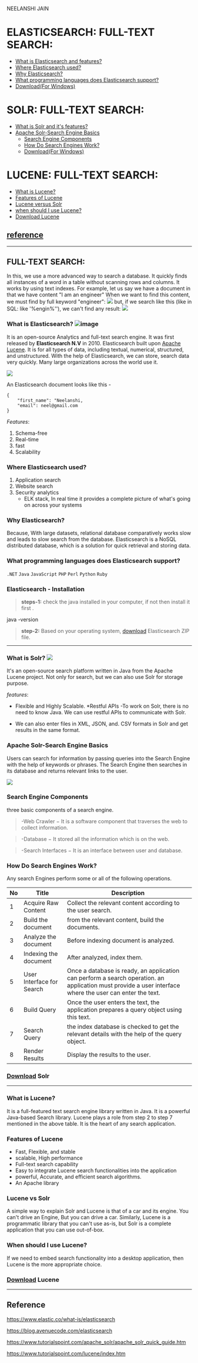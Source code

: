 ﻿NEELANSHI JAIN
# ELASTICSEARCH: FULL-TEXT SEARCH:

- [What is Elasticsearch and  features?](#A1)
- [Where Elasticsearch used?](#A2)
- [Why Elasticsearch?](#A3)
- [What programming languages does Elasticsearch support?](#A4)
- [Download(For Windows)](#A5)

# SOLR:  FULL-TEXT SEARCH:

- [What is Solr and it's features? ](#B1)
- [Apache Solr-Search Engine Basics](#B2)
    * [Search Engine Components](#B3)
    * [How Do Search Engines Work?](#B4)
    * [Download(For Windows)](#B5)


# LUCENE: FULL-TEXT SEARCH:
- [What is Lucene?](#C1)
- [Features of Lucene](#C2)
- [Lucene versus Solr](#C3)
- [when should I use Lucene?](#C4)
- [Download Lucene](#C3)

## [reference](#D1)


___


## FULL-TEXT SEARCH:

In this, we use a more advanced way to search a database. It quickly finds all instances of a word in a table without scanning rows and columns.
It works by using text indexes.
For example, let us say we have a document in that we have content "I am an engineer" When we want to find this content, we must find by full keyword "engineer":
![](https://github.com/neelanshijain3111998/NeelanshiMarkdown/blob/master/images/search_perfect.png)
but, if we search like this (like in SQL: like '%engin%''), we can't find any result:
![](https://github.com/neelanshijain3111998/NeelanshiMarkdown/blob/master/images/Not_correct.png)


### What is Elasticsearch?<a name="A1"></a> ![image](https://user-images.githubusercontent.com/79247910/125027149-6e509d00-e0a3-11eb-933b-5ce01fff9e55.png)

It is an open-source Analytics and full-text search engine. It was first released by **Elasticsearch N.V** in 2010. Elasticsearch built upon [Apache Lucene](https://lucene.apache.org/core/). It is for all types of data, including textual, numerical, structured, and unstructured.
With the help of Elasticsearch, we can store, search data very quickly. Many large organizations across the world use it.

![](https://github.com/neelanshijain3111998/NeelanshiMarkdown/blob/master/images/RelationalElastic.png)


An Elasticsearch document looks like this -

```
{  
    "first_name": "Neelanshi,
    "email": neel@gmail.com 
}
```

_Features_:
1) Schema-free
2) Real-time
3) fast
4) Scalability


### Where Elasticsearch used? <a name="A2"></a>

1) Application search
2) Website search
3) Security analytics
    - ELK stack, In  real time it provides a complete picture of what's going on across your systems

### Why Elasticsearch? <a name="A3"></a>
Because, With large datasets, relational database comparatively works slow and leads to slow search from the database.
Elasticsearch is a NoSQL distributed database, which is a solution for quick retrieval and storing data.


### What programming languages does Elasticsearch support? <a name="A4"></a>
`.NET` `Java` `JavaScript` `PHP` `Perl` `Python` `Ruby`


### Elasticsearch - Installation <a name="A5"></a>
> **steps-1:** check the java installed in your computer, if not then install it first . 

java -version
             
> **step-2:** Based on your operating system, [download](https://www.elastic.co/downloads/elasticsearch) Elasticsearch ZIP file.

___



### What is Solr? <a name="B1"></a> ![](https://user-images.githubusercontent.com/79247910/125015970-2bd09580-e08e-11eb-89ba-4684b3013147.png)

It's an open-source search platform written in Java from the Apache Lucene project. Not only for search, but we can also use Solr for 
storage purpose.

_features_:
* Flexible and Highly Scalable.
*Restful APIs
 -To work on Solr, there is no need to know Java. We can use restful APIs to communicate with Solr.
 - We can also enter files in XML, JSON, and. CSV formats in Solr and get results in the same format.


### Apache Solr-Search Engine Basics <a name="B2"></a>
Users can search for information by passing queries into the Search Engine with the help of keywords or phrases. The Search Engine then searches in its database and returns relevant links to the user.



![](https://user-images.githubusercontent.com/79247910/125018818-79033600-e093-11eb-86ee-10558fad3a98.png)



### Search Engine Components <a name="B3"></a>
three basic components of a search engine.
> -Web Crawler − It is a software component that traverses the web to collect  information.

> -Database − It stored all the information which is on the web.

> -Search Interfaces − It is an interface between user and database.


### How Do Search Engines Work? <a name="B4"></a>
Any search Engines perform some or all of the following operations.

|No |Title |Description |
| --- | --- | --- |
|1 |Acquire Raw Content|Collect the relevant content according to the user search.|
|2 |Build the document |from the relevant content, build the documents.|
|3 |Analyze the document|Before indexing document is analyzed.|
|4 |Indexing the document|After analyzed, index them.|
|5 |User Interface for Search|Once a database is ready, an application can perform a search operation. an application must provide a user interface where the user can enter the text.|
|6 |Build Query|Once the user enters the text, the application prepares a query object using this text.|
|7 |Search Query|the index database is checked to get the relevant details with the help of the query object.|
|8 |Render Results|Display the results to the user.|


### [Download](https://solr.apache.org/downloads.html) Solr <a name="B5"></a>


___


### What is Lucene? <a name="C1"></a>
It is a full-featured text search engine library written in Java. It is a powerful Java-based Search library. 
Lucene plays a role from step 2 to step 7 mentioned in the above table. It is the heart of any search application.

### Features of Lucene <a name="C2"></a> 
- Fast, Flexible, and stable
- scalable, High performance
- Full-text search capability
- Easy to integrate Lucene search functionalities into the application
- powerful, Accurate, and efficient search algorithms.
- An Apache library

### Lucene vs Solr <a name="C3"></a>
A simple way to explain Solr and Lucene is that of a car and its engine. You can't drive an Engine, But you can drive a car. Similarly, Lucene is a programmatic library that you can't use as-is,
but Solr is a complete application that you can use out-of-box.

### When should I use Lucene? <a name="C4"></a>
If we need to embed search functionality into a desktop application, then Lucene is the more appropriate choice.

### [Download](https://lucene.apache.org/core/downloads.html) Lucene <a name="C3"></a> 
 
___ 

## Reference <a name="D1"></a>
https://www.elastic.co/what-is/elasticsearch

https://blog.avenuecode.com/elasticsearch

https://www.tutorialspoint.com/apache_solr/apache_solr_quick_guide.htm

https://www.tutorialspoint.com/lucene/index.htm
